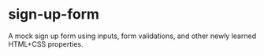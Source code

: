 # sign-up-form
A mock sign up form using inputs, form validations, and other newly learned HTML+CSS properties.
